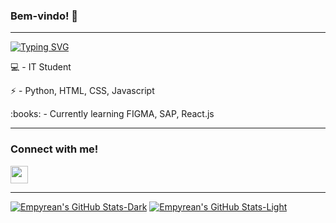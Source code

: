 ### Bem-vindo! 👋
<!--
**Akaixz/akaixz** is a ✨ _special_ ✨ repository because its `README.md` (this file) appears on your GitHub profile.

Here are some ideas to get you started:

- 🔭 I’m currently working on ...
- 🌱 I’m currently learning ...
- 👯 I’m looking to collaborate on ...
- 🤔 I’m looking for help with ...
- 💬 Ask me about ...
- 📫 How to reach me: ...
- 😄 Pronouns: ...
- ⚡ Fun fact: ...
-->
----

<a align="center" href="https://git.io/typing-svg"><img src="https://readme-typing-svg.demolab.com?font=Fira+Code&pause=1000&center=true&vCenter=true&random=false&width=435&lines=%3CFull-Stack+Developer%2F%3E" alt="Typing SVG" /></a>
<div>
  <p>💻 - IT Student</p>
  <p>⚡ - Python, HTML, CSS, Javascript </p>
  <p>:books: - Currently learning FIGMA, SAP, React.js</p>
</div>

----

### Connect with me!
<div>
<p>
  <a href="https://www.linkedin.com/in/pedro-fernandes-4ba221207/" target="_blank">
    <img height="28" src="https://img.shields.io/badge/-LinkedIn-%230077B5?style=for-the-badge&logo=linkedin&logoColor=white" target="_blank">
  </a> 

</div>

----

<div>
  
[![Empyrean's GitHub Stats-Dark](https://github-readme-stats.vercel.app/api?username=akaixz&show_icons=true&theme=dark#gh-dark-mode-only)](https://github.com/anuraghazra/github-readme-stats#gh-dark-mode-only)
[![Empyrean's GitHub Stats-Light](https://github-readme-stats.vercel.app/api?username=akaixz&show_icons=true&theme=default#gh-light-mode-only)](https://github.com/anuraghazra/github-readme-stats#gh-light-mode-only)

  
</div>
